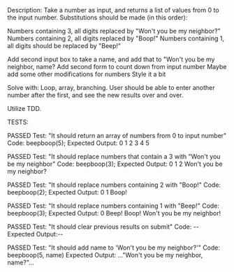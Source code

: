 Description: Take a number as input, and returns a list of values from 0 to the input number. 
Substitutions should be made (in this order):

Numbers containing 3, all digits replaced by "Won't you be my neighbor?"
Numbers containing 2, all digits replaced by "Boop!"
Numbers containing 1, all digits should be replaced by "Beep!"

Add second input box to take a name, and add that to "Won't you be my neighbor, name?
Add second form to count down from input number
Maybe add some other modifications for numbers
Style it a bit


Solve with: Loop, array, branching. User should be able to enter another number after the first, and see the new results over and over.

Utilize TDD.

TESTS:

PASSED
Test: "It should return an array of numbers from 0 to input number"
Code: beepboop(5);
Expected Output: 0 1 2 3 4 5

PASSED
Test: "It should replace numbers that contain a 3 with "Won't you be my neighbor"
Code: beepboop(3);
Expected Output: 0 1 2 Won't you be my neighbor?

PASSED
Test: "It should replace numbers containing 2 with "Boop!"
Code: beepboop(2);
Expected Output: 0 1 Boop!

PASSED
Test: "It should replace numbers containing 1 with "Beep!"
Code: beepboop(3);
Expected Output: 0 Beep! Boop! Won't you be my neighbor!

PASSED
Test: "It should clear previous results on submit"
Code: --
Expected Output:--

PASSED
Test: "It should add name to 'Won't you be my neighbor?'"
Code: beepboop(5, name)
Expected Output: ..."Won't you be my neighbor, name?"...